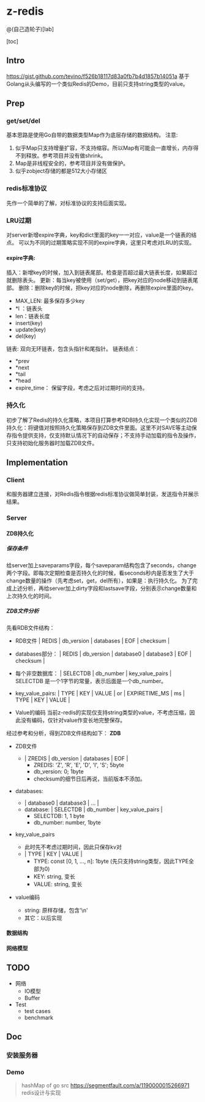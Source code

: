 # z-redis
@(自己造轮子)[lab]

[toc]

## Intro
https://gist.github.com/tevino/f526b18117d83a0fb7b4d1857b14051a
基于Golang从头编写的一个类似Redis的Demo，目前只支持string类型的value。
## Prep
### get/set/del
基本思路是使用Go自带的数据类型Map作为底层存储的数据结构。
注意:
1. 似乎Map只支持增量扩容，不支持缩容。所以Map有可能会一直增长，内存得不到释放。参考项目并没有做shrink。
2. Map是非线程安全的，参考项目并没有做保护。
3. 似乎zobject存储的都是512大小存储区
### redis标准协议
先作一个简单的了解，对标准协议的支持后面实现。
### LRU过期
对server新增expire字典，key和dict里面的key一一对应，value是一个链表的结点。
可以为不同的过期策略实现不同的expire字典，这里只考虑对LRU的实现。

#### expire字典:
插入：新增key的时候，加入到链表尾部。检查是否超过最大链表长度，如果超过就删除表头。
更新：每当key被使用（set/get），把key对应的node移动到链表尾部。
删除：删除key的时候，把key对应的node删除，再删除expire里面的key。
- MAX_LEN: 最多保存多少key
- *l ：链表头
- len：链表长度
- insert(key)
- update(key)
- del(key)

链表:
双向无环链表，包含头指针和尾指针。
链表结点：
- *prev
- *next
- *tail
- *head
- expire_time： 保留字段，考虑之后对过期时间的支持。
### 持久化
初步了解了Redis的持久化策略，本项目打算参考RDB持久化实现一个类似的ZDB持久化：将键值对按照持久化策略保存到ZDB文件里面。这里不对SAVE等主动保存指令提供支持，仅支持默认情况下的自动保存；不支持手动加载的指令及操作，只支持初始化服务器时加载ZDB文件。
## Implementation
### Client
和服务器建立连接，对Redis指令根据redis标准协议做简单封装，发送指令并展示结果。
### Server
#### ZDB持久化
##### 保存条件
给server加上saveparams字段，每个saveparam结构包含了seconds，change两个字段。即每次定期检查是否持久化的时候，看seconds秒内是否发生了大于change数量的操作（先考虑set，get，del所有），如果是：执行持久化。
为了完成上述分析，再给server加上dirty字段和lastsave字段，分别表示change数量和上次持久化的时间。
##### ZDB文件分析
先看RDB文件结构：
- RDB文件
| REDIS | db_version | databases | EOF | checksum |

- databases部分：
| REDIS | db_version | database0 | database3 | EOF | checksum |
- 每个非空数据库：
| SELECTDB | db_number | key_value_pairs |
SELECTDB 是一个1字节的常量，表示后面是一个db_number。
- key_value_pairs:
  | TYPE | KEY | VALUE | or  | EXPIRETIME_MS | ms | TYPE | KEY | VALUE |
- Value的编码
  当前z-redis的实现仅支持string类型的value，不考虑压缩，因此没有编码，仅针对value作变长地完整保存。

经过参考和分析，得到ZDB文件结构如下：
**ZDB**
- ZDB文件
	- | ZREDIS | db_version | databases | EOF |
		- ZREDIS: 'Z', 'R', 'E', 'D', 'I', 'S'; 5byte
		- db_version: 0; 1byte
		- checksum的细节日后再说，当前版本不添加。

- databases:
	 - | database0 | database3 | ... |
	 - database: | SELECTDB | db_number | key_value_pairs |
		 - SELECTDB: 1, 1 byte
		 - db_number: number, 1byte

- key_value_pairs
	- 此时先不考虑过期时间，因此只保存kv对
	- | TYPE | KEY | VALUE |
		- TYPE: const [0, 1, ..., n]: 1byte (先只支持string类型，因此TYPE全部为0)
		- KEY: string, 变长
		- VALUE: string, 变长

- value编码
	- string: 原样存储，包含'\n'
	- 其它：以后实现

#### 数据结构
#### 网络模型
## TODO
- 网络
	- IO模型
	- Buffer
- Test
	- test cases
	- benchmark
## Doc
### 安装服务器
### Demo

> hashMap of go src
> https://segmentfault.com/a/1190000015266971
> redis设计与实现